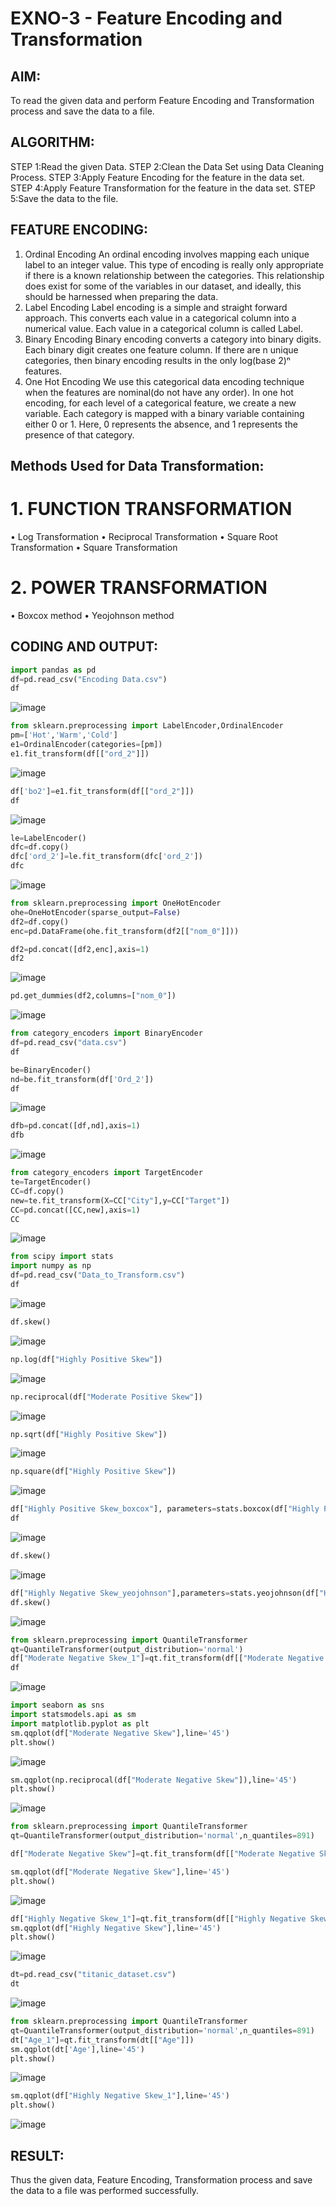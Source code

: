 # EXNO-3 - Feature Encoding and Transformation

## AIM:
To read the given data and perform Feature Encoding and Transformation process and save the data to a file.

## ALGORITHM:
STEP 1:Read the given Data.
STEP 2:Clean the Data Set using Data Cleaning Process.
STEP 3:Apply Feature Encoding for the feature in the data set.
STEP 4:Apply Feature Transformation for the feature in the data set.
STEP 5:Save the data to the file.

## FEATURE ENCODING:
1. Ordinal Encoding
An ordinal encoding involves mapping each unique label to an integer value. This type of encoding is really only appropriate if there is a known relationship between the categories. This relationship does exist for some of the variables in our dataset, and ideally, this should be harnessed when preparing the data.
2. Label Encoding
Label encoding is a simple and straight forward approach. This converts each value in a categorical column into a numerical value. Each value in a categorical column is called Label.
3. Binary Encoding
Binary encoding converts a category into binary digits. Each binary digit creates one feature column. If there are n unique categories, then binary encoding results in the only log(base 2)ⁿ features.
4. One Hot Encoding
We use this categorical data encoding technique when the features are nominal(do not have any order). In one hot encoding, for each level of a categorical feature, we create a new variable. Each category is mapped with a binary variable containing either 0 or 1. Here, 0 represents the absence, and 1 represents the presence of that category.

## Methods Used for Data Transformation:
  # 1. FUNCTION TRANSFORMATION
• Log Transformation
• Reciprocal Transformation
• Square Root Transformation
• Square Transformation
  # 2. POWER TRANSFORMATION
• Boxcox method
• Yeojohnson method

## CODING AND OUTPUT:

```python
import pandas as pd
df=pd.read_csv("Encoding Data.csv")
df
```
![image](https://github.com/user-attachments/assets/ff8b04c7-5300-41e3-bdbe-942976c7535e)

```python
from sklearn.preprocessing import LabelEncoder,OrdinalEncoder
pm=['Hot','Warm','Cold']
e1=OrdinalEncoder(categories=[pm])
e1.fit_transform(df[["ord_2"]])
```
![image](https://github.com/user-attachments/assets/1b94dc48-3cb4-41e6-9549-2ac6922a8b9d)

```python
df['bo2']=e1.fit_transform(df[["ord_2"]])
df
```
![image](https://github.com/user-attachments/assets/5a3eb6f2-30c2-4c33-b488-33a04cd2b927)

```python
le=LabelEncoder()
dfc=df.copy()
dfc['ord_2']=le.fit_transform(dfc['ord_2'])
dfc
```
![image](https://github.com/user-attachments/assets/8b3f2128-16f2-456f-8417-b4af620db05c)

```python
from sklearn.preprocessing import OneHotEncoder
ohe=OneHotEncoder(sparse_output=False)
df2=df.copy()
enc=pd.DataFrame(ohe.fit_transform(df2[["nom_0"]]))
```

```python
df2=pd.concat([df2,enc],axis=1)
df2
```
![image](https://github.com/user-attachments/assets/2831721a-83e8-4c11-b474-681b81f1dab2)

```python
pd.get_dummies(df2,columns=["nom_0"])
```
![image](https://github.com/user-attachments/assets/75443d28-7237-41d3-aeb9-37acd15d362b)

```python
from category_encoders import BinaryEncoder
df=pd.read_csv("data.csv")
df
```

```python
be=BinaryEncoder()
nd=be.fit_transform(df['Ord_2'])
df
```
![image](https://github.com/user-attachments/assets/e64d1912-62b5-4d10-ae13-ec92e09d66fd)

```python
dfb=pd.concat([df,nd],axis=1)
dfb
```
![image](https://github.com/user-attachments/assets/92904e25-1092-4a26-b698-7e09bdf56a61)

```python
from category_encoders import TargetEncoder
te=TargetEncoder()
CC=df.copy()
new=te.fit_transform(X=CC["City"],y=CC["Target"])
CC=pd.concat([CC,new],axis=1)
CC
```
![image](https://github.com/user-attachments/assets/05890110-0a8a-43b7-ae84-63ef5789cbed)

```python
from scipy import stats
import numpy as np
df=pd.read_csv("Data_to_Transform.csv")
df
```
![image](https://github.com/user-attachments/assets/acd89ef9-2241-4440-a63d-729aa011eb3f)

```python
df.skew()
```
![image](https://github.com/user-attachments/assets/07595341-9095-491c-9179-b80139107db2)

```python
np.log(df["Highly Positive Skew"])
```
![image](https://github.com/user-attachments/assets/dd98af6f-843f-48bf-a55e-65b4a0fe3077)

```python
np.reciprocal(df["Moderate Positive Skew"])
```
![image](https://github.com/user-attachments/assets/b57a0124-5401-44f7-bbe3-d8c00ab6db6e)


```python
np.sqrt(df["Highly Positive Skew"])
```
![image](https://github.com/user-attachments/assets/41cf3184-4e0a-4d13-a665-4ed503133f3e)

```python
np.square(df["Highly Positive Skew"])
```
![image](https://github.com/user-attachments/assets/a937d30a-3b04-4dfb-af38-5e2f9a75b39c)

```python
df["Highly Positive Skew_boxcox"], parameters=stats.boxcox(df["Highly Positive Skew"])
df
```
![image](https://github.com/user-attachments/assets/a53df5e1-a00f-4d80-9dbc-374c47c4de66)

```python
df.skew()
```
![image](https://github.com/user-attachments/assets/d306ee12-f887-46d7-99f3-c31e314708b1)

```python
df["Highly Negative Skew_yeojohnson"],parameters=stats.yeojohnson(df["Highly Negative Skew"])
df.skew()
```
![image](https://github.com/user-attachments/assets/61a94e62-6a61-4964-97ad-e627a19ffcc9)

```python
from sklearn.preprocessing import QuantileTransformer
qt=QuantileTransformer(output_distribution='normal')
df["Moderate Negative Skew_1"]=qt.fit_transform(df[["Moderate Negative Skew"]])
df
```
![image](https://github.com/user-attachments/assets/2cc6afe1-be21-4b5d-97ff-9e8d59b3b2c4)

```python
import seaborn as sns
import statsmodels.api as sm
import matplotlib.pyplot as plt
sm.qqplot(df["Moderate Negative Skew"],line='45')
plt.show()
```
![image](https://github.com/user-attachments/assets/b147373e-8d3b-4e43-a76c-e04c2132a4ac)

```python
sm.qqplot(np.reciprocal(df["Moderate Negative Skew"]),line='45')
plt.show()
```
![image](https://github.com/user-attachments/assets/fe55b4f3-d9c9-4424-a662-51f9eb5792de)

```python
from sklearn.preprocessing import QuantileTransformer
qt=QuantileTransformer(output_distribution='normal',n_quantiles=891)

df["Moderate Negative Skew"]=qt.fit_transform(df[["Moderate Negative Skew"]])

sm.qqplot(df["Moderate Negative Skew"],line='45')
plt.show()
```
![image](https://github.com/user-attachments/assets/18fb6edc-7beb-495a-9da4-da519dc24e81)

```python
df["Highly Negative Skew_1"]=qt.fit_transform(df[["Highly Negative Skew"]])
sm.qqplot(df["Highly Negative Skew"],line='45')
plt.show()
```
![image](https://github.com/user-attachments/assets/58748b8d-09dc-45f1-a664-eb39f62c196d)

```python
dt=pd.read_csv("titanic_dataset.csv")
dt
```
![image](https://github.com/user-attachments/assets/b38de407-e41b-4c44-a2d4-292ab8c96e0e)

```python
from sklearn.preprocessing import QuantileTransformer
qt=QuantileTransformer(output_distribution='normal',n_quantiles=891)
dt["Age_1"]=qt.fit_transform(dt[["Age"]])
sm.qqplot(dt['Age'],line='45') 
plt.show()
```
![image](https://github.com/user-attachments/assets/17719962-20c0-4a97-a163-e7ed5231fcf7)

```python
sm.qqplot(df["Highly Negative Skew_1"],line='45')
plt.show()
```
![image](https://github.com/user-attachments/assets/a27dbeb2-725d-43e0-8935-37d1fd4861ff)








## RESULT:
Thus the given data, Feature Encoding, Transformation process and save the data to a file was performed successfully.

       
